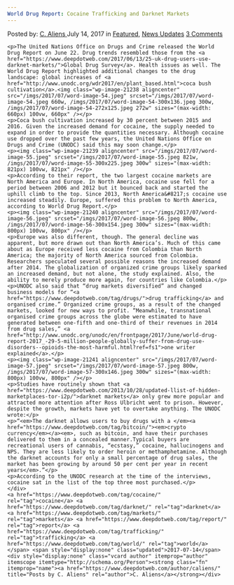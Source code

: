 ```yaml
---
World Drug Report: Cocaine Trafficking and Darknet Markets
---
```

<article class="post-listing post-21232 post type-post status-publish format-standard has-post-thumbnail hentry  tag-cocaine tag-darknet tag-report tag-trafficking 
    <div class="post-inner">
        <span>Posted by: <a href="https://www.deepdotweb.com/author/caliens/" title="">C. Aliens </a></span>
    <span>July 14, 2017</span>
    <span>in <a href="https://www.deepdotweb.com/category/deepdot-news/" rel="category tag">Featured</a>, <a href="https://www.deepdotweb.com/category/news-updates/" rel="category tag">News Updates</a></span>
    <span><a href="https://www.deepdotweb.com/2017/07/14/world-drug-report-cocaine-trafficking-darknet-markets/#comments">3 Comments</a></span>
    </p>
    <div class="clear"></div>
    
    <p>The United Nations Office on Drugs and Crime released the World Drug Report on June 22. Drug trends resembled those from the <a href="https://www.deepdotweb.com/2017/06/13/25-uk-drug-users-use-darknet-markets/">Global Drug Survey</a>. Health issues as well. The World Drug Report highlighted additional changes to the drug landscape: global increases of <a href="http://www.unodc.org/wdr2017/en/plant_based.html">coca bush cultivation</a>.<img class="wp-image-21238 aligncenter" src="/imgs/2017/07/word-image-54.jpeg" srcset="/imgs/2017/07/word-image-54.jpeg 660w, /imgs/2017/07/word-image-54-300x136.jpeg 300w, /imgs/2017/07/word-image-54-272x125.jpeg 272w" sizes="(max-width: 660px) 100vw, 660px" /></p>
    <p>Coca bush cultivation increased by 30 percent between 2015 and 2016. Given the increased demand for cocaine, the supply needed to expand in order to provide the quantities necessary. Although cocaine use dropped over the past few years, the United Nations Office on Drugs and Crime (UNODC) said this may soon change.</p>
    <p><img class="wp-image-21239 aligncenter" src="/imgs/2017/07/word-image-55.jpeg" srcset="/imgs/2017/07/word-image-55.jpeg 821w, /imgs/2017/07/word-image-55-300x225.jpeg 300w" sizes="(max-width: 821px) 100vw, 821px" /></p>
    <p>According to their report, the two largest cocaine markets are North America and Europe. In North America, cocaine use fell for a period between 2006 and 2012 but it bounced back and started the uphill climb to the top. Since 2013, North America&#8217;s cocaine use increased steadily. Europe, suffered this problem to North America, according to World Drug Report.</p>
    <p><img class="wp-image-21240 aligncenter" src="/imgs/2017/07/word-image-56.jpeg" srcset="/imgs/2017/07/word-image-56.jpeg 800w, /imgs/2017/07/word-image-56-300x154.jpeg 300w" sizes="(max-width: 800px) 100vw, 800px" /></p>
    <p>Europe was also different, though. The general decline was apparent, but more drawn out than North America’s. Much of this came about as Europe received less cocaine from Colombia than North America; the majority of North America sourced from Colombia. Researchers speculated several possible reasons the increased demand after 2014. The globalization of organized crime groups likely sparked an increased demand, but not alone, the study explained. Also, the ability to merely produce more again, for countries like Colombia.</p>
    <p>UNODC also said that “drug markets diversified” and changed business models for “<a href="https://www.deepdotweb.com/tag/drugs/">drug trafficking</a> and organised crime.” Organized crime groups, as a result of the changed markets, looked for new ways to profit. “Meanwhile, transnational organised crime groups across the globe were estimated to have generated between one-fifth and one-third of their revenues in 2014 from drug sales,” <a href="http://www.unodc.org/unodc/en/frontpage/2017/June/world-drug-report-2017_-29-5-million-people-globally-suffer-from-drug-use-disorders--opioids-the-most-harmful.html?ref=fs1">one writer explained</a>.</p>
    <p><img class="wp-image-21241 aligncenter" src="/imgs/2017/07/word-image-57.jpeg" srcset="/imgs/2017/07/word-image-57.jpeg 800w, /imgs/2017/07/word-image-57-300x146.jpeg 300w" sizes="(max-width: 800px) 100vw, 800px" /></p>
    <p>Studies have routinely shown that <a href="https://www.deepdotweb.com/2013/10/28/updated-llist-of-hidden-marketplaces-tor-i2p/">darknet markets</a> only grew more popular and attracted more attention after Ross Ulbricht went to prison. However, despite the growth, markets have yet to overtake anything. The UNODC wrote:</p>
    <p>“<em>The darknet allows users to buy drugs with a </em><a href="https://www.deepdotweb.com/tag/bitcoin/"><em>crypto currency</em></a><em>, such as bitcoin, and have their purchases delivered to them in a concealed manner.Typical buyers are recreational users of cannabis, “ecstasy,” cocaine, hallucinogens and NPS. They are less likely to order heroin or methamphetamine. Although the darknet accounts for only a small percentage of drug sales, the market has been growing by around 50 per cent per year in recent years</em>.”</p>
    <p>According to the UNODC research at the time of the interviews, cocaine sat in the list of the top three most purchased.</p>
    </div>
    <a href="https://www.deepdotweb.com/tag/cocaine/" rel="tag">cocaine</a> <a href="https://www.deepdotweb.com/tag/darknet/" rel="tag">darknet</a>  <a href="https://www.deepdotweb.com/tag/markets/" rel="tag">markets</a> <a href="https://www.deepdotweb.com/tag/report/" rel="tag">report</a> <a href="https://www.deepdotweb.com/tag/trafficking/" rel="tag">trafficking</a> <a href="https://www.deepdotweb.com/tag/world/" rel="tag">world</a></span> <span style="display:none" class="updated">2017-07-14</span>
    <div style="display:none" class="vcard author" itemprop="author" itemscope itemtype="http://schema.org/Person"><strong class="fn" itemprop="name"><a href="https://www.deepdotweb.com/author/caliens/" title="Posts by C. Aliens" rel="author">C. Aliens</a></strong></div>
    
